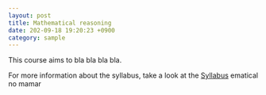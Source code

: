 ```yaml
---
layout: post
title: Mathematical reasoning
date: 202-09-18 19:20:23 +0900
category: sample
---
```


This course aims to bla bla bla bla.

For more information about the syllabus, take a look at the [Syllabus](https://spardog.github.io/Mathematical-Reasoning-Course-Syllabus.pdf)
ematical 
no mamar
